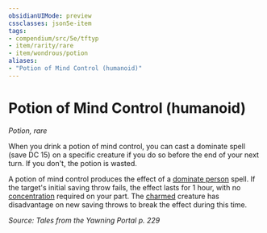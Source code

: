 ```yaml
---
obsidianUIMode: preview
cssclasses: json5e-item
tags:
- compendium/src/5e/tftyp
- item/rarity/rare
- item/wondrous/potion
aliases: 
- "Potion of Mind Control (humanoid)"
---
```

# Potion of Mind Control (humanoid)
*Potion, rare*  


When you drink a potion of mind control, you can cast a dominate spell (save DC 15) on a specific creature if you do so before the end of your next turn. If you don't, the potion is wasted.

A potion of mind control produces the effect of a [dominate person](/compendium/spells/dominate-person.md) spell. If the target's initial saving throw fails, the effect lasts for 1 hour, with no [concentration](2.%20GM%20Tools/Misc%20DND%20Handbook/compendium/rules/conditions.md#concentration) required on your part. The [charmed](2.%20GM%20Tools/Misc%20DND%20Handbook/compendium/rules/conditions.md#charmed) creature has disadvantage on new saving throws to break the effect during this time.

*Source: Tales from the Yawning Portal p. 229*